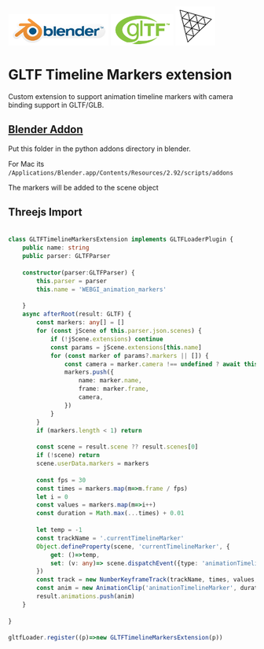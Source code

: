 [![Blender](misc/Blender_logo.png)](http://www.blender.org/) [![glTF](misc/glTF_logo.png)](https://www.khronos.org/gltf/) [![three.js](misc/threejs_logo.png)](https://threejs.org/)

GLTF Timeline Markers extension
======================================

Custom extension to support animation timeline markers with camera binding support in GLTF/GLB.

[Blender Addon](./__init__.py)
--------------
Put this folder in the python addons directory in blender.

For Mac its `/Applications/Blender.app/Contents/Resources/2.92/scripts/addons`

The markers will be added to the scene object

Threejs Import
--------------

```typescript

class GLTFTimelineMarkersExtension implements GLTFLoaderPlugin {
    public name: string
    public parser: GLTFParser

    constructor(parser:GLTFParser) {
        this.parser = parser
        this.name = 'WEBGI_animation_markers'

    }
    async afterRoot(result: GLTF) {
        const markers: any[] = []
        for (const jScene of this.parser.json.scenes) {
            if (!jScene.extensions) continue
            const params = jScene.extensions[this.name]
            for (const marker of params?.markers || []) {
                const camera = marker.camera !== undefined ? await this.parser.getDependency('camera', marker.camera) : undefined
                markers.push({
                    name: marker.name,
                    frame: marker.frame,
                    camera,
                })
            }
        }
        if (markers.length < 1) return

        const scene = result.scene ?? result.scenes[0]
        if (!scene) return
        scene.userData.markers = markers

        const fps = 30
        const times = markers.map(m=>m.frame / fps)
        let i = 0
        const values = markers.map(m=>i++)
        const duration = Math.max(...times) + 0.01

        let temp = -1
        const trackName = '.currentTimelineMarker'
        Object.defineProperty(scene, 'currentTimelineMarker', {
            get: ()=>temp,
            set: (v: any)=> scene.dispatchEvent({type: 'animationTimelineMarker', marker: markers[temp = v]}),
        })
        const track = new NumberKeyframeTrack(trackName, times, values, InterpolateDiscrete)
        const anim = new AnimationClip('animationTimelineMarker', duration, [track])
        result.animations.push(anim)
    }

}

gltfLoader.register((p)=>new GLTFTimelineMarkersExtension(p))
```